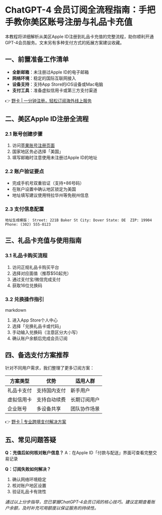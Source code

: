 # ChatGPT-4 会员订阅全流程指南：手把手教你美区账号注册与礼品卡充值

本教程将详细解析从美区Apple ID注册到礼品卡充值的完整流程，助你顺利开通GPT-4会员服务。文末另有多种支付方式的拓展方案建议收藏。

## 一、前置准备工作清单
- **全新邮箱**：未注册过Apple ID的电子邮箱
- **网络环境**：稳定的国际互联网接入
- **设备支持**：支持App Store的iOS设备或Mac电脑
- **支付工具**：准备虚拟信用卡或第三方支付渠道

👉 [野卡 | 一分钟注册，轻松订阅海外线上服务](https://bbtdd.com/yeka)

## 二、美区Apple ID注册全流程

### 2.1 账号创建步骤
1. 访问[苹果账号注册页面](https://appleid.apple.com/account)
2. 国家地区务必选择「美国」
3. 填写邮箱时注意使用未注册过Apple ID的地址



### 2.2 账户验证要点
- 完成手机号双重验证（支持+86号码）
- 在账户设置中确认地区锁定为美国
- 地址填写建议使用特拉华州等免税州信息

### 2.3 支付信息配置
`
地址生成模版：
Street: 221B Baker St
City: Dover
State: DE 
ZIP: 19904
Phone: (302) 555-0123
`

## 三、礼品卡充值与使用指南

### 3.1 礼品卡购买流程
1. 访问正规礼品卡购买平台
2. 选择对应面值（推荐$50起充）
3. 通过支付宝/微信完成支付
4. 获取16位兑换码



### 3.2 兑换操作指引
markdown
1. 进入App Store个人中心
2. 选择「兑换礼品卡或代码」
3. 手动输入兑换码（注意区分大小写）
4. 确认账户余额后完成会员订阅


## 四、备选支付方案推荐
针对不同用户需求，我们整理了更多订阅方案：

| 方案类型   | 优势          | 适用人群       |
|------------|---------------|----------------|
| 礼品卡支付 | 支持国内支付  | 新手用户       |
| 虚拟信用卡 | 支持自动续费  | 长期订阅用户   |
| 企业账号   | 多设备共享    | 团队协作场景   |

👉 [野卡 | 专业跨境支付解决方案](https://bbtdd.com/yeka)

## 五、常见问题答疑
**Q：充值后如何核对账户信息？**
A：在Apple ID「付款与配送」界面可查看完整交易记录

**Q：订阅失败如何解决？**
1. 确认网络环境稳定
2. 核对账户地区设置
3. 验证礼品卡有效性

*通过以上分步指导，您已掌握ChatGPT-4会员订阅的核心技巧。建议定期查看账户余额，及时补充可用额度以保证服务的持续性。*
